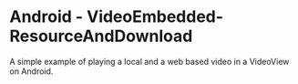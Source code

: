 Android - VideoEmbedded-ResourceAndDownload
===========================================

A simple example of playing a local and a web based video in a VideoView on Android. 